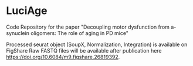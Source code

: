 # LuciAge
Code Repository for the paper "Decoupling motor dysfunction from a-synuclein oligomers: The role of aging in PD mice"

Processed seurat object (SoupX, Normalization, Integration) is available on FigShare
Raw FASTQ files will be available after publication here https://doi.org/10.6084/m9.figshare.26819392. 
